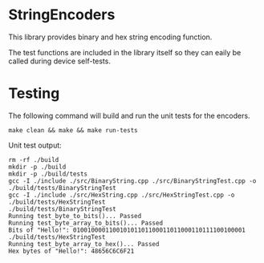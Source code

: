 # StringEncoders
This library provides binary and hex string encoding function. 

The test functions are included in the library itself so they can eaily be called during device self-tests.

# Testing
The following command will build and run the unit tests for the encoders.

```
make clean && make && make run-tests
```

Unit test output:
```
rm -rf ./build
mkdir -p ./build
mkdir -p ./build/tests
gcc -I ./include ./src/BinaryString.cpp ./src/BinaryStringTest.cpp -o ./build/tests/BinaryStringTest
gcc -I ./include ./src/HexString.cpp ./src/HexStringTest.cpp -o ./build/tests/HexStringTest
./build/tests/BinaryStringTest
Running test_byte_to_bits()... Passed
Running test_byte_array_to_bits()... Passed
Bits of "Hello!": 010010000110010101101100011011000110111100100001
./build/tests/HexStringTest
Running test_byte_array_to_hex()... Passed
Hex bytes of "Hello!": 48656C6C6F21
```
